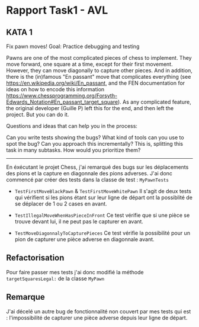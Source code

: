 # Rapport Task1 - AVL

## KATA 1

Fix pawn moves!
Goal: Practice debugging and testing

Pawns are one of the most complicated pieces of chess to implement. They move forward, one square at a time, except for their first movement. However, they can move diagonally to capture other pieces. And in addition, there is the (in)famous "En passant" move that complicates everything (see <https://en.wikipedia.org/wiki/En_passant>, and the FEN documentation for ideas on how to encode this information <https://www.chessprogramming.org/Forsyth-Edwards_Notation#En_passant_target_square>). As any complicated feature, the original developer (Guille P) left this for the end, and then left the project. But you can do it.

Questions and ideas that can help you in the process:

Can you write tests showing the bugs?
What kind of tools can you use to spot the bug?
Can you approach this incrementally? This is, splitting this task in many subtasks. How would you prioritize them?

---

En éxécutant le projet Chess, j'ai remarqué des bugs sur les déplacements des pions et la capture en diagonnale des pions adverses.
J'ai donc commencé par créer des tests dans la classe de test : `MyPawnTests`

* `TestFirstMoveBlackPawn` & `TestFirstMoveWhitePawn`
Il s'agit de deux tests qui vérifient si les pions étant sur leur ligne de départ ont la possiblité de se déplacer de 1 ou 2 cases en avant.

* `TestIllegalMoveWhenHasPieceInFront`
Ce test vérifie que si une pièce se trouve devant lui, il ne peut pas le capturer en avant.

* `TestMoveDiagonnalyToCapturePieces`
Ce test vérifie la possibilité pour un pion de capturer une pièce adverse en diagonnale avant.

## Refactorisation

Pour faire passer mes tests j'ai donc modifié la méthode `targetSquaresLegal:` de la classe `MyPawn`

## Remarque

J'ai décelé un autre bug de fonctionnalité non couvert par mes tests qui est : l'impossibilité de capturer une pièce adverse depuis leur ligne de départ.
